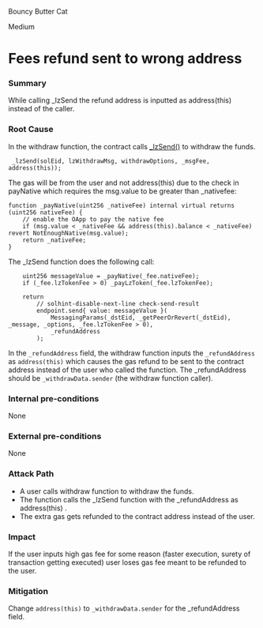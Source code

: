 Bouncy Butter Cat

Medium

# Fees refund sent to wrong address

### Summary

While calling _lzSend the refund address is inputted as address(this) instead of the caller.

### Root Cause

In the withdraw function, the contract calls [_lzSend()](https://github.com/sherlock-audit/2024-09-orderly-network-solana-contract/blob/main/sol-cc/contracts/SolConnector.sol#L97) to withdraw the funds. 

     _lzSend(solEid, lzWithdrawMsg, withdrawOptions, _msgFee, address(this));

The gas will be from the user and not address(this) due to the check in payNative which requires the msg.value to be greater than _nativefee:

    function _payNative(uint256 _nativeFee) internal virtual returns (uint256 nativeFee) {
        // enable the OApp to pay the native fee
        if (msg.value < _nativeFee && address(this).balance < _nativeFee) revert NotEnoughNative(msg.value);
        return _nativeFee;
    }

 The _lzSend function does the following call:


        uint256 messageValue = _payNative(_fee.nativeFee);
        if (_fee.lzTokenFee > 0) _payLzToken(_fee.lzTokenFee);

        return
            // solhint-disable-next-line check-send-result
            endpoint.send{ value: messageValue }(
                MessagingParams(_dstEid, _getPeerOrRevert(_dstEid), _message, _options, _fee.lzTokenFee > 0),
                _refundAddress
            );
    

In the `_refundAddress` field, the withdraw function  inputs the `_refundAddress` as `address(this)` which causes the gas refund to be sent to the contract address instead of the user who called the function.  The _refundAddress should be `_withdrawData.sender` (the withdraw function caller).

### Internal pre-conditions

None

### External pre-conditions

None

### Attack Path

- A user calls withdraw function to withdraw the funds.
- The function calls the _lzSend function with the _refundAddress as address(this) .
- The extra gas gets refunded to the contract address instead of the user.


### Impact

If the user inputs high gas fee for some reason (faster execution, surety of transaction getting executed) user loses gas fee meant to be refunded to the user.

### Mitigation

Change `address(this)` to `_withdrawData.sender` for the _refundAddress field.